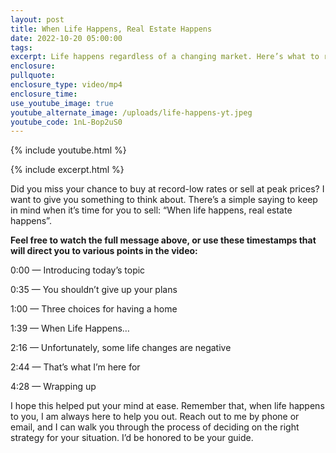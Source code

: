 ```yaml
---
layout: post
title: When Life Happens, Real Estate Happens
date: 2022-10-20 05:00:00
tags:
excerpt: Life happens regardless of a changing market. Here’s what to remember.
enclosure:
pullquote:
enclosure_type: video/mp4
enclosure_time:
use_youtube_image: true
youtube_alternate_image: /uploads/life-happens-yt.jpeg
youtube_code: 1nL-Bop2uS0
---
```

{% include youtube.html %}

{% include excerpt.html %}

Did you miss your chance to buy at record-low rates or sell at peak prices? I want to give you something to think about. There’s a simple saying to keep in mind when it’s time for you to sell: “When life happens, real estate happens”.

**Feel free to watch the full message above, or use these timestamps that will direct you to various points in the video:**

0:00 — Introducing today’s topic

0:35 — You shouldn’t give up your plans

1:00 — Three choices for having a home

1:39 — When Life Happens…

2:16 — Unfortunately, some life changes are negative

2:44 — That’s what I’m here for

4:28 — Wrapping up

I hope this helped put your mind at ease. Remember that, when life happens to you, I am always here to help you out. Reach out to me by phone or email, and I can walk you through the process of deciding on the right strategy for your situation. I’d be honored to be your guide.